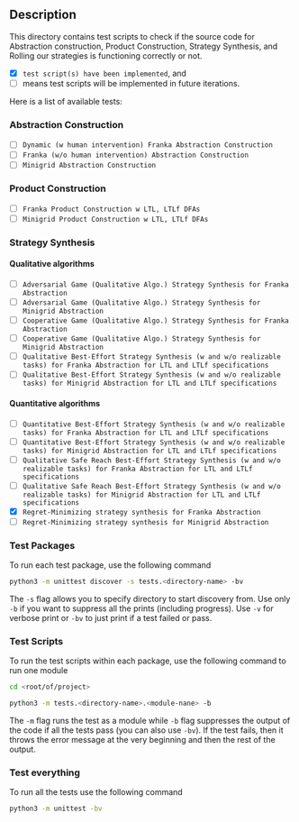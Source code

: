 ## Description

This directory contains test scripts to check if the source code for Abstraction construction, Product Construction, Strategy Synthesis, and Rolling our strategies is functioning correctly or not.
- [x] `test script(s) have been implemented`, and
- [ ] means test scripts will be implemented in future iterations.

Here is a list of available tests:

### Abstraction Construction

- [ ] `Dynamic (w human intervention) Franka Abstraction Construction`
- [ ] `Franka (w/o human intervention) Abstraction Construction`
- [ ] `Minigrid Abstraction Construction`

### Product Construction

- [ ] `Franka Product Construction w LTL, LTLf DFAs`
- [ ] `Minigrid Product Construction w LTL, LTLf DFAs`

### Strategy Synthesis

#### Qualitative algorithms

- [ ] `Adversarial Game (Qualitative Algo.) Strategy Synthesis for Franka Abstraction`
- [ ] `Adversarial Game (Qualitative Algo.) Strategy Synthesis for Minigrid Abstraction`
- [ ] `Cooperative Game (Qualitative Algo.) Strategy Synthesis for Franka Abstraction`
- [ ] `Cooperative Game (Qualitative Algo.) Strategy Synthesis for Minigrid Abstraction`
- [ ] `Qualitative Best-Effort Strategy Synthesis (w and w/o realizable tasks) for Franka Abstraction for LTL and LTLf specifications`
- [ ] `Qualitative Best-Effort Strategy Synthesis (w and w/o realizable tasks) for Minigrid Abstraction for LTL and LTLf specifications`

#### Quantitative algorithms

- [ ] `Quantitative Best-Effort Strategy Synthesis (w and w/o realizable tasks) for Franka Abstraction for LTL and LTLf specifications`
- [ ] `Quantitative Best-Effort Strategy Synthesis (w and w/o realizable tasks) for Minigrid Abstraction for LTL and LTLf specifications`
- [ ] `Qualitative Safe Reach Best-Effort Strategy Synthesis (w and w/o realizable tasks) for Franka Abstraction for LTL and LTLf specifications`
- [ ] `Qualitative Safe Reach Best-Effort Strategy Synthesis (w and w/o realizable tasks) for Minigrid Abstraction for LTL and LTLf specifications`
- [x] `Regret-Minimizing strategy synthesis for Franka Abstraction`
- [ ] `Regret-Minimizing strategy synthesis for Minigrid Abstraction`

### Test Packages

To run each test package, use the following command

```bash
python3 -m unittest discover -s tests.<directory-name> -bv
```

The `-s` flag allows you to specify directory to start discovery from. Use only `-b` if you want to suppress all the prints (including progress). Use `-v` for verbose print or `-bv` to just print if a test failed or pass.


### Test Scripts

To run the test scripts within each package, use the following command to run one module

```bash
cd <root/of/project>

python3 -m tests.<directory-name>.<module-nane> -b
```

The `-m` flag runs the test as a module while `-b` flag suppresses the output of the code if all the tests pass (you can also use `-bv`). If the test fails, then it throws the error message at the very beginning and then the rest of the output. 

### Test everything

To run all the tests use the following command

```bash
python3 -m unittest -bv
```